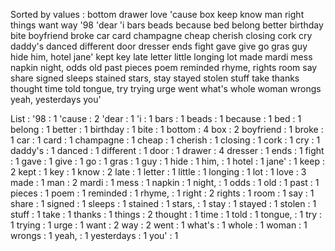 Sorted by values :
bottom drawer love 'cause box keep know man right things want way '98 'dear 'i bars beads because bed belong better birthday bite boyfriend broke car card champagne cheap cherish closing cork cry daddy's danced different door dresser ends fight gave give go gras guy hide him, hotel jane' kept key late letter little longing lot made mardi mess napkin night, odds old past pieces poem reminded rhyme, rights room say share signed sleeps stained stars, stay stayed stolen stuff take thanks thought time told tongue, try trying urge went what's whole woman wrongs yeah, yesterdays you' 

List :
'98 : 1
'cause : 2
'dear : 1
'i : 1
bars : 1
beads : 1
because : 1
bed : 1
belong : 1
better : 1
birthday : 1
bite : 1
bottom : 4
box : 2
boyfriend : 1
broke : 1
car : 1
card : 1
champagne : 1
cheap : 1
cherish : 1
closing : 1
cork : 1
cry : 1
daddy's : 1
danced : 1
different : 1
door : 1
drawer : 4
dresser : 1
ends : 1
fight : 1
gave : 1
give : 1
go : 1
gras : 1
guy : 1
hide : 1
him, : 1
hotel : 1
jane' : 1
keep : 2
kept : 1
key : 1
know : 2
late : 1
letter : 1
little : 1
longing : 1
lot : 1
love : 3
made : 1
man : 2
mardi : 1
mess : 1
napkin : 1
night, : 1
odds : 1
old : 1
past : 1
pieces : 1
poem : 1
reminded : 1
rhyme, : 1
right : 2
rights : 1
room : 1
say : 1
share : 1
signed : 1
sleeps : 1
stained : 1
stars, : 1
stay : 1
stayed : 1
stolen : 1
stuff : 1
take : 1
thanks : 1
things : 2
thought : 1
time : 1
told : 1
tongue, : 1
try : 1
trying : 1
urge : 1
want : 2
way : 2
went : 1
what's : 1
whole : 1
woman : 1
wrongs : 1
yeah, : 1
yesterdays : 1
you' : 1
